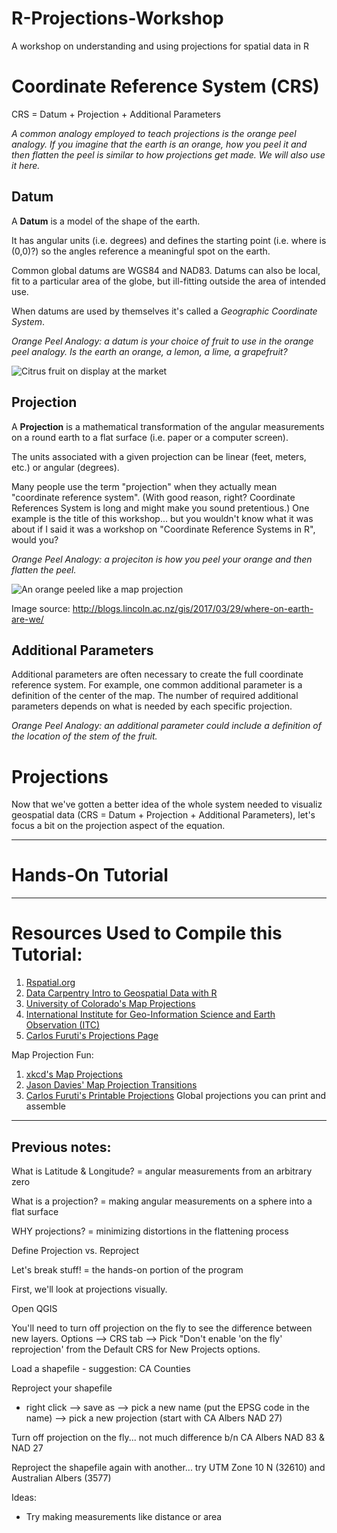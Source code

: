 # R-Projections-Workshop
A workshop on understanding and using projections for spatial data in R



# Coordinate Reference System (CRS)

CRS = Datum + Projection + Additional Parameters

*A common analogy employed to teach projections is the orange peel analogy.  If you imagine that the earth is an orange, how you peel it and then flatten the peel is similar to how projections get made.   We will also use it here.*

## Datum

A **Datum** is a model of the shape of the earth.

It has angular units (i.e. degrees) and defines the starting point (i.e. where is (0,0)?) so the angles reference a meaningful spot on the earth.

Common global datums are WGS84 and NAD83.  Datums can also be local, fit to a particular area of the globe, but ill-fitting outside the area of intended use.

When datums are used by themselves it's called a *Geographic Coordinate System*.

*Orange Peel Analogy: a datum is your choice of fruit to use in the orange peel analogy.  Is the earth an orange, a lemon, a lime, a grapefruit?*

![Citrus fruit on display at the market](https://farm3.staticflickr.com/2260/2508805118_500f5bba28_n.jpg)



## Projection

A **Projection** is a mathematical transformation of the angular measurements on a round earth to a flat surface (i.e. paper or a computer screen).

The units associated with a given projection can be linear (feet, meters, etc.) or angular (degrees).

Many people use the term "projection" when they actually mean "coordinate reference system". (With good reason, right?  Coordinate References System is long and might make you sound pretentious.)  One example is the title of this workshop... but you wouldn't know what it was about if I said it was a workshop on "Coordinate Reference Systems in R", would you?

*Orange Peel Analogy: a projeciton is how you peel your orange and then flatten the peel.*

![An orange peeled like a map projection](http://blogs.lincoln.ac.nz/gis/wp-content/uploads/sites/16/2017/03/laranjoide_1.jpg)

Image source: http://blogs.lincoln.ac.nz/gis/2017/03/29/where-on-earth-are-we/


## Additional Parameters

Additional parameters are often necessary to create the full coordinate reference system.  For example, one common additional parameter is a definition of the center of the map.  The number of required additional parameters depends on what is needed by each specific projection.

*Orange Peel Analogy: an additional parameter could include a definition of the location of the stem of the fruit.*


# Projections

Now that we've gotten a better idea of the whole system needed to visualiz geospatial data (CRS = Datum + Projection + Additional Parameters), let's focus a bit on the projection aspect of the equation.



---------------------------------------
# Hands-On Tutorial



---------------------------------------
# Resources Used to Compile this Tutorial:

1. [Rspatial.org](http://rspatial.org/spatial/rst/6-crs.html)
1. [Data Carpentry Intro to Geospatial Data with R](http://www.datacarpentry.org/R-spatial-raster-vector-lesson/)
1. [University of Colorado's Map Projections](https://www.colorado.edu/geography/gcraft/notes/mapproj/mapproj_f.html)
1. [International Institute for Geo-Information Science and Earth Observation (ITC)](http://kartoweb.itc.nl/geometrics/map%20projections/mappro.html)
1. [Carlos Furuti's Projections Page](http://www.progonos.com/furuti/MapProj/Normal/TOC/cartTOC.html)

Map Projection Fun:

1. [xkcd's Map Projections](https://xkcd.com/977/)
1. [Jason Davies' Map Projection Transitions](https://www.jasondavies.com/maps/transition/)
1. [Carlos Furuti's Printable Projections](http://www.progonos.com/furuti/MapProj/Normal/ProjPoly/Foldout/foldout.html) Global projections you can print and assemble


---------------------------------------

## Previous notes:

What is Latitude & Longitude?
= angular measurements from an arbitrary zero

What is a projection?
= making angular measurements on a sphere into a flat surface

WHY projections?
= minimizing distortions in the flattening process

Define Projection vs. Reproject


Let's break stuff! = the hands-on portion of the program

First, we'll look at projections visually.

Open QGIS

You'll need to turn off projection on the fly to see the difference between new layers.
 Options --> CRS tab --> Pick "Don't enable 'on the fly' reprojection' from the Default CRS for New Projects options.

Load a shapefile - suggestion: CA Counties

Reproject your shapefile
- right click --> save as --> pick a new name (put the EPSG code in the name) --> pick a new projection (start with CA Albers NAD 27)

Turn off projection on the fly... not much difference b/n CA Albers NAD 83 & NAD 27

Reproject the shapefile again with another... try UTM Zone 10 N (32610) and Australian Albers (3577)


Ideas:
 * Try making measurements like distance or area

